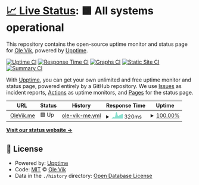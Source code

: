 # [📈 Live Status](https://olevik.github.io/uptime): <!--live status--> **🟩 All systems operational**

This repository contains the open-source uptime monitor and status page for [Ole Vik](http://olevik.me/), powered by [Upptime](https://github.com/upptime/upptime).

[![Uptime CI](https://github.com/olevik/uptime/workflows/Uptime%20CI/badge.svg)](https://github.com/olevik/uptime/actions?query=workflow%3A%22Uptime+CI%22)
[![Response Time CI](https://github.com/olevik/uptime/workflows/Response%20Time%20CI/badge.svg)](https://github.com/olevik/uptime/actions?query=workflow%3A%22Response+Time+CI%22)
[![Graphs CI](https://github.com/olevik/uptime/workflows/Graphs%20CI/badge.svg)](https://github.com/olevik/uptime/actions?query=workflow%3A%22Graphs+CI%22)
[![Static Site CI](https://github.com/olevik/uptime/workflows/Static%20Site%20CI/badge.svg)](https://github.com/olevik/uptime/actions?query=workflow%3A%22Static+Site+CI%22)
[![Summary CI](https://github.com/olevik/uptime/workflows/Summary%20CI/badge.svg)](https://github.com/olevik/uptime/actions?query=workflow%3A%22Summary+CI%22)

With [Upptime](https://upptime.js.org), you can get your own unlimited and free uptime monitor and status page, powered entirely by a GitHub repository. We use [Issues](https://github.com/olevik/uptime/issues) as incident reports, [Actions](https://github.com/olevik/uptime/actions) as uptime monitors, and [Pages](https://olevik.github.io/uptime) for the status page.

<!--start: status pages-->
<!-- This summary is generated by Upptime (https://github.com/upptime/upptime) -->
<!-- Do not edit this manually, your changes will be overwritten -->
<!-- prettier-ignore -->
| URL | Status | History | Response Time | Uptime |
| --- | ------ | ------- | ------------- | ------ |
| <img alt="" src="https://icons.duckduckgo.com/ip3/olevik.me.ico" height="13"> [OleVik.me](https://olevik.me) | 🟩 Up | [ole-vik-me.yml](https://github.com/OleVik/uptime/commits/HEAD/history/ole-vik-me.yml) | <details><summary><img alt="Response time graph" src="./graphs/ole-vik-me/response-time-week.png" height="20"> 320ms</summary><br><a href="https://olevik.github.io/uptime/history/ole-vik-me"><img alt="Response time 209" src="https://img.shields.io/endpoint?url=https%3A%2F%2Fraw.githubusercontent.com%2FOleVik%2Fuptime%2FHEAD%2Fapi%2Fole-vik-me%2Fresponse-time.json"></a><br><a href="https://olevik.github.io/uptime/history/ole-vik-me"><img alt="24-hour response time 432" src="https://img.shields.io/endpoint?url=https%3A%2F%2Fraw.githubusercontent.com%2FOleVik%2Fuptime%2FHEAD%2Fapi%2Fole-vik-me%2Fresponse-time-day.json"></a><br><a href="https://olevik.github.io/uptime/history/ole-vik-me"><img alt="7-day response time 320" src="https://img.shields.io/endpoint?url=https%3A%2F%2Fraw.githubusercontent.com%2FOleVik%2Fuptime%2FHEAD%2Fapi%2Fole-vik-me%2Fresponse-time-week.json"></a><br><a href="https://olevik.github.io/uptime/history/ole-vik-me"><img alt="30-day response time 272" src="https://img.shields.io/endpoint?url=https%3A%2F%2Fraw.githubusercontent.com%2FOleVik%2Fuptime%2FHEAD%2Fapi%2Fole-vik-me%2Fresponse-time-month.json"></a><br><a href="https://olevik.github.io/uptime/history/ole-vik-me"><img alt="1-year response time 222" src="https://img.shields.io/endpoint?url=https%3A%2F%2Fraw.githubusercontent.com%2FOleVik%2Fuptime%2FHEAD%2Fapi%2Fole-vik-me%2Fresponse-time-year.json"></a></details> | <details><summary><a href="https://olevik.github.io/uptime/history/ole-vik-me">100.00%</a></summary><a href="https://olevik.github.io/uptime/history/ole-vik-me"><img alt="All-time uptime 100.00%" src="https://img.shields.io/endpoint?url=https%3A%2F%2Fraw.githubusercontent.com%2FOleVik%2Fuptime%2FHEAD%2Fapi%2Fole-vik-me%2Fuptime.json"></a><br><a href="https://olevik.github.io/uptime/history/ole-vik-me"><img alt="24-hour uptime 100.00%" src="https://img.shields.io/endpoint?url=https%3A%2F%2Fraw.githubusercontent.com%2FOleVik%2Fuptime%2FHEAD%2Fapi%2Fole-vik-me%2Fuptime-day.json"></a><br><a href="https://olevik.github.io/uptime/history/ole-vik-me"><img alt="7-day uptime 100.00%" src="https://img.shields.io/endpoint?url=https%3A%2F%2Fraw.githubusercontent.com%2FOleVik%2Fuptime%2FHEAD%2Fapi%2Fole-vik-me%2Fuptime-week.json"></a><br><a href="https://olevik.github.io/uptime/history/ole-vik-me"><img alt="30-day uptime 100.00%" src="https://img.shields.io/endpoint?url=https%3A%2F%2Fraw.githubusercontent.com%2FOleVik%2Fuptime%2FHEAD%2Fapi%2Fole-vik-me%2Fuptime-month.json"></a><br><a href="https://olevik.github.io/uptime/history/ole-vik-me"><img alt="1-year uptime 100.00%" src="https://img.shields.io/endpoint?url=https%3A%2F%2Fraw.githubusercontent.com%2FOleVik%2Fuptime%2FHEAD%2Fapi%2Fole-vik-me%2Fuptime-year.json"></a></details>

<!--end: status pages-->

[**Visit our status website →**](https://olevik.github.io/uptime)

## 📄 License

- Powered by: [Upptime](https://github.com/upptime/upptime)
- Code: [MIT](./LICENSE) © [Ole Vik](http://olevik.me/)
- Data in the `./history` directory: [Open Database License](https://opendatacommons.org/licenses/odbl/1-0/)
